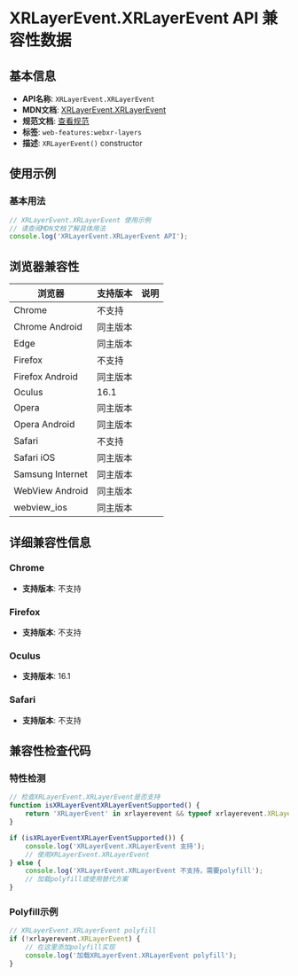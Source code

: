 # XRLayerEvent.XRLayerEvent API 兼容性数据

## 基本信息

- **API名称**: `XRLayerEvent.XRLayerEvent`
- **MDN文档**: [XRLayerEvent.XRLayerEvent](https://developer.mozilla.org/docs/Web/API/XRLayerEvent/XRLayerEvent)
- **规范文档**: [查看规范](https://immersive-web.github.io/layers/#dom-xrlayerevent-xrlayerevent)
- **标签**: `web-features:webxr-layers`
- **描述**: `XRLayerEvent()` constructor

## 使用示例

### 基本用法

```javascript
// XRLayerEvent.XRLayerEvent 使用示例
// 请查阅MDN文档了解具体用法
console.log('XRLayerEvent.XRLayerEvent API');
```

## 浏览器兼容性

| 浏览器 | 支持版本 | 说明 |
|--------|----------|------|
| Chrome | 不支持 |  |
| Chrome Android | 同主版本 |  |
| Edge | 同主版本 |  |
| Firefox | 不支持 |  |
| Firefox Android | 同主版本 |  |
| Oculus | 16.1 |  |
| Opera | 同主版本 |  |
| Opera Android | 同主版本 |  |
| Safari | 不支持 |  |
| Safari iOS | 同主版本 |  |
| Samsung Internet | 同主版本 |  |
| WebView Android | 同主版本 |  |
| webview_ios | 同主版本 |  |

## 详细兼容性信息

### Chrome

- **支持版本**: 不支持

### Firefox

- **支持版本**: 不支持

### Oculus

- **支持版本**: 16.1

### Safari

- **支持版本**: 不支持

## 兼容性检查代码

### 特性检测

```javascript
// 检查XRLayerEvent.XRLayerEvent是否支持
function isXRLayerEventXRLayerEventSupported() {
    return 'XRLayerEvent' in xrlayerevent && typeof xrlayerevent.XRLayerEvent === 'function';
}

if (isXRLayerEventXRLayerEventSupported()) {
    console.log('XRLayerEvent.XRLayerEvent 支持');
    // 使用XRLayerEvent.XRLayerEvent
} else {
    console.log('XRLayerEvent.XRLayerEvent 不支持，需要polyfill');
    // 加载polyfill或使用替代方案
}
```

### Polyfill示例

```javascript
// XRLayerEvent.XRLayerEvent polyfill
if (!xrlayerevent.XRLayerEvent) {
    // 在这里添加polyfill实现
    console.log('加载XRLayerEvent.XRLayerEvent polyfill');
}
```


